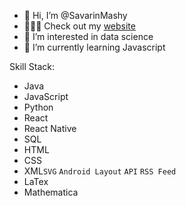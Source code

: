 - 👋 Hi, I’m @SavarinMashy
- 🧑🏽‍💻 Check out my [website](url)
- 👀 I’m interested in data science
- 🌱 I’m currently learning Javascript

Skill Stack:
- Java
- JavaScript
- Python
- React
- React Native
- SQL
- HTML
- CSS
- XML`SVG` `Android Layout` `API` `RSS Feed`
- LaTex
- Mathematica
<!---
SavarinMashy/SavarinMashy is a ✨ special ✨ repository because its `README.md` (this file) appears on your GitHub profile.
You can click the Preview link to take a look at your changes.
--->
